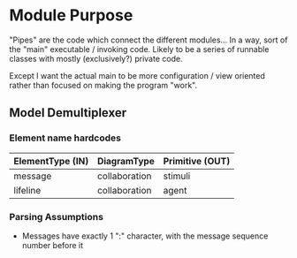 # Module Purpose
"Pipes" are the code which connect the different modules...
In a way, sort of the "main" executable / invoking code.
Likely to be a series of runnable classes with mostly (exclusively?) private code.

Except I want the actual main to be more configuration / view oriented rather than focused on making the program "work".

## Model Demultiplexer
### Element name hardcodes
| ElementType (IN) | DiagramType   | Primitive (OUT) |
|------------------|---------------|-----------------|
| message          | collaboration | stimuli         |
| lifeline         | collaboration | agent           |

### Parsing Assumptions
- Messages have exactly 1 ":" character, with the message sequence number before it